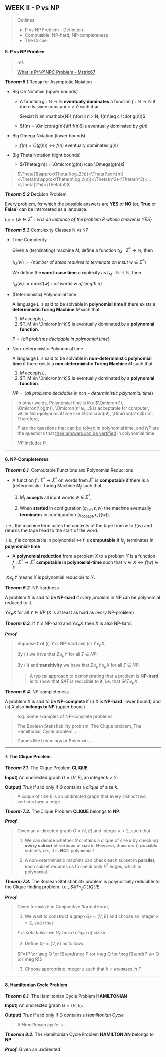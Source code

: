 ## WEEK II - P vs NP

> Outlines:
>
> - P vs NP Problem - Definition
> - Computable, NP-hard, NP-completeness
> - The Clique

#### 5. P vs NP Problem

> ref: 
>
> [What is P\NP\NPC Problem - Matrix67](http://www.matrix67.com/blog/archives/105)

***Theorm 5.1*** Recap for Asymptotic Notation

- Big Oh Notation (upper bounds)

  - A function $g:\mathbb{N} \to \mathbb{N}$ **eventually dominates** a function $f:\mathbb{N} \to \mathbb{N}$ if there is some constant $c>0$ such that

    $\exist N \in \mathbb{N}\ (\forall n > N; f(n)\leq c \cdot g(n))$

  - $f(n) = \Omicron(g(n))\iff f(n)$ is eventually dominated by $g(n)$

- Big Omega Notation (lower bounds)

  - $f(n) = \Omega(g(n))\iff f(n)$ eventually dominates $g(n)$

- Big Theta Notation (tight bounds)

  - $\Theta(g(n)) = \Omicron(g(n)) \cap \Omega(g(n))$

> $\Theta(1)\approx\Theta(\log_2(n))<\Theta(\sqrt{n})<\Theta(n)\approx\Theta(n\log_2(n))<\Theta(n^2)<\Theta(n^3)<...<\Theta(2^n)<\Theta(n!)$

***Theorm 5.2*** Decision Problem

Every problem, for which the possible answers are **YES** or **NO** (or, **True** or **False**) can be interpreted as a language. 

$L_P=\{w \in \Sigma^*: w\ is\ an\ instance\ of\ the\ problem\ P\ whose\ answer\ is\ YES\}$

***Theorm 5.3*** Complexity Classes N vs NP

- Time Complexity 

  Given a (terminating) machine $M$, define a function $t_M:\Sigma^*\to\mathbb{N}$, then

  $t_M(w):=\{number\ of\ steps\ required\ to\ terminate\ on\ input\ w\in\Sigma^*\}$

  We define the **worst-case time** complexity as $t_M:\mathbb{N}\to\mathbb{N}$, then

  $t_M(w):=max\{t(w):all\ words\ w\ of\ length\ n\}$

- (Deterministic) Polynomial time

  A language $L$ is said to be solvable in **polynomial time** if there exists a **deterministic Turing Machine** $M$ such that

  1. $M$ accepts $L$, 
  2. $T_M \in \Omicron(n^k)$ is eventually dominated by a **polynomial function**. 

  $P = \{all\ problems\ decidable\ in\ polynomial\ time\}$

- Non-deterministic Polynomial time

  A langauge L is said to be solvable in **non-deterministic polynomial time** if there exists a **non-deterministic Turing Machine** $M$ such that

  1. $M$ accepts $L$, 
  2. $T_M \in \Omicron(n^k)$ is eventually dominated by a **polynomial function**. 

  $NP = \{all\ problems\ decidable\ in\ non-deterministic\ polynomial\ time\}$

> In other words, Polynomial time is like $\Omicron(1), \Omicron(\log(n)), \Omicron(n^a),...$ is acceptable for computer, while Non-polynomial time like $\Omicron(n!), \Omicron(a^n)$ not. Therefore, 
>
> $P$ are the questions that <u>can be solved</u> in polynomial time, and $NP$ are the questions that <u>their answers can be vertified</u> in polynomial time. 
>
> $NP$ includes $P$. 

---

#### 6. NP-Completeness

***Theorm 6.1.*** Computable Functions and Polynomial Reductions 

- A function $f:\Sigma^* \to \Sigma^*$ on words from $\Sigma^*$ is **computable** if there is a (deterministic) Turing Machine $M_f$ such that, 

  1. $M_f$ **accepts** all input words $w \in \Sigma^*$, 

  2. When **started** in configuration $(q_{init}, \epsilon, w)$ the machine eventually **terminates** in configuration $(q_{accept}, \epsilon, f(w))$. 

​	i.e., the machine terminates the contents of the tape from $w$ to $f(w)$ and returns the tape head to the start of the word. 

​	i.e., $f$ is computable in polynomial $\iff$ $f$ is **computable** if $M_f$ terminates in **polynomial-time**

- A **polynomial reduction** from a problem $X$ to a problem $Y$ is a function $f:\Sigma^* \to \Sigma^*$ **computable in polynomial-time** such that $w \in X \iff f(w) \in Y$. 

​	$X\leq_p Y$ means $X$ is polynomial reducible to $Y$. 

***Theorm 6.2.*** NP-hardness

A problem $X$ is said to be **NP-hard** if *every problem* in NP can be polynomial reduced to it. 

$Y\leq_p X$ for all $Y\in NP$ ($X$ is at least as hard as *every* NP-problem)

***Theorm 6.3.*** If $Y$ is NP-hard and $Y \leq_p X$, then $X$ is also NP-hard. 

***Proof.*** 

>Suppose that (i) $Y$ is NP-hard and (ii) $Y \leq_p X$, 
>
>By (i) we have that $Z \leq_p Y$ for all $Z \in NP$, 
>
>By (ii) and **transitivity** we have that $Z\leq_pY\leq_pX$ for all $Z \in NP$. 
>
>> A typical approach to demonstrating that a problem is **NP-hard** is to show that $SAT$ is reducible to it. i.e. that $SAT \leq_p X$.

***Theorm 6.4.*** NP-completeness

A problem $X$ is said to be **NP-complete** if (i) $X$ is **NP-hard** (lower bound) and (ii) $X$ also **belongs to NP** (upper bound). 

>e.g. Some examples of NP-complete problems
>
>The Boolean Statisfiability problem, The Clique problem, The Hamiltonian Cycle problem, ...
>
>Games like Lemmings or Pokemon, ...

---

#### 7. The Clique Problem

***Theorm 7.1.*** The Clique Problem **CLIQUE**

**Input)** An undirected graph $G=(V,E)$, an integer $k>2$. 

**Output)** $True$ if and only if $G$ contains a *clique* of size $k$. 

>  A *clique* of size k is an undirected graph that every distinct two vertices have a edge. 

***Theorm 7.2.*** The Clique Problem **CLIQUE** belongs to **NP**. 

***Proof.*** 

> Given an undirected graph $G=(V,E)$ and integer $k>2$, such that
>
> 1.  We can decide whether $G$ contains a clique of size $k$ by checking **every subset** of vertices of size $k$. However, there are $()$ possible subsets, i.e., it is **NOT** polynomial! 
>
> 2. A non-deterministic machine can check each subset in **parallel**, each subset requires us to check only $k^2$ edges, which is polynomial. 

***Theorm 7.3.*** The Boolean Statisfiability problem is polynomially reducible to the Clique finding problem. i.e., $SAT\leq_pCLIQUE$

***Proof.*** 

>Given formula $F$ in Conjunctive Normal Form, 
>
>1. We want to construct a graph $G_F=(V,E)$ and choose an integer $k>2$, such that 
>
>   $F\ is\ satisfiable \iff G_F\ has\ a\ clique\ of\ size\ k$. 
>
>2. Define $G_F=(V,E)$ as follows: 
>
>   $F=(P \or \neg Q \or R)\and(\neg P \or \neg Q \or \neg R)\and(P \or Q \or \neg R)$
>
>3. Choose appropriate integer $k$ such that $k=\#clauses\ in\ F$
>
>



---

#### 8. Hamiltonian Cycle Problem

***Theorm 8.1.*** The Hamiltonian Cycle Problem **HAMILTONIAN**

**Input)** An undirected graph $G=(V,E)$. 

**Output)** $True$ if and only if $G$ contains a *Hamiltonian Cycle*. 

> A *Hamiltonian cycle* is ...

***Theorem 8.2.*** The Hamiltonian Cycle Problem **HAMILTONIAN** belongs to **NP**.

***Proof.*** Given an undirected

